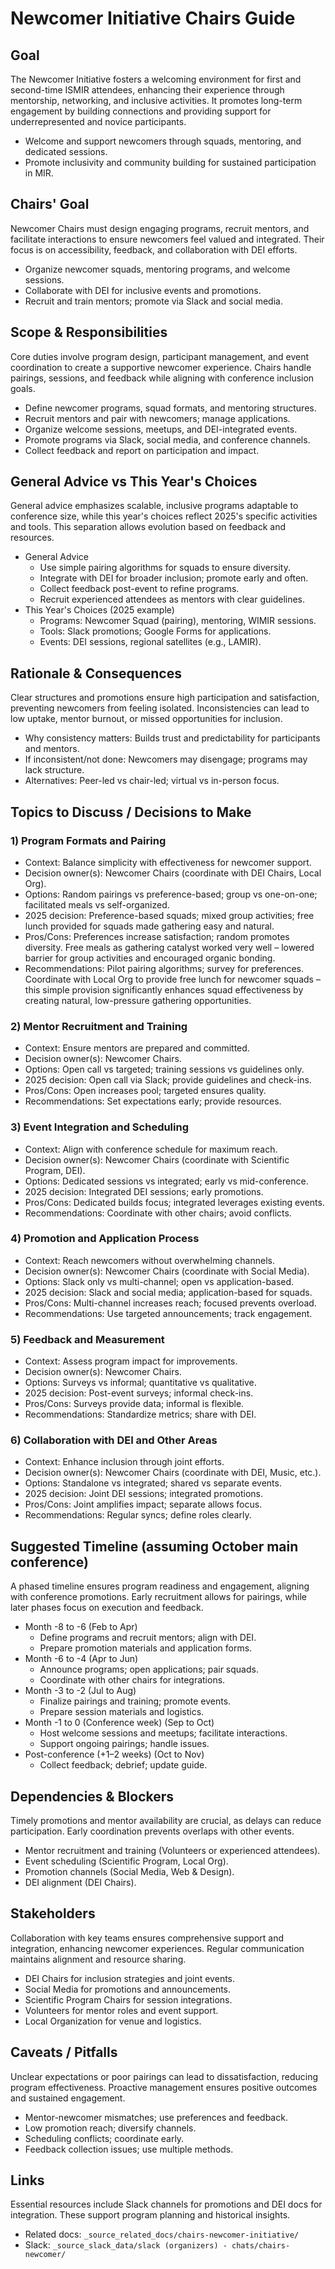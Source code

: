 # Newcomer Initiative Chairs Guide

## Goal
The Newcomer Initiative fosters a welcoming environment for first and second-time ISMIR attendees, enhancing their experience through mentorship, networking, and inclusive activities. It promotes long-term engagement by building connections and providing support for underrepresented and novice participants.

- Welcome and support newcomers through squads, mentoring, and dedicated sessions.
- Promote inclusivity and community building for sustained participation in MIR.

## Chairs' Goal
Newcomer Chairs must design engaging programs, recruit mentors, and facilitate interactions to ensure newcomers feel valued and integrated. Their focus is on accessibility, feedback, and collaboration with DEI efforts.

- Organize newcomer squads, mentoring programs, and welcome sessions.
- Collaborate with DEI for inclusive events and promotions.
- Recruit and train mentors; promote via Slack and social media.

## Scope & Responsibilities
Core duties involve program design, participant management, and event coordination to create a supportive newcomer experience. Chairs handle pairings, sessions, and feedback while aligning with conference inclusion goals.

- Define newcomer programs, squad formats, and mentoring structures.
- Recruit mentors and pair with newcomers; manage applications.
- Organize welcome sessions, meetups, and DEI-integrated events.
- Promote programs via Slack, social media, and conference channels.
- Collect feedback and report on participation and impact.

## General Advice vs This Year's Choices
General advice emphasizes scalable, inclusive programs adaptable to conference size, while this year's choices reflect 2025's specific activities and tools. This separation allows evolution based on feedback and resources.

- General Advice
  - Use simple pairing algorithms for squads to ensure diversity.
  - Integrate with DEI for broader inclusion; promote early and often.
  - Collect feedback post-event to refine programs.
  - Recruit experienced attendees as mentors with clear guidelines.
- This Year's Choices (2025 example)
  - Programs: Newcomer Squad (pairing), mentoring, WIMIR sessions.
  - Tools: Slack promotions; Google Forms for applications.
  - Events: DEI sessions, regional satellites (e.g., LAMIR).

## Rationale & Consequences
Clear structures and promotions ensure high participation and satisfaction, preventing newcomers from feeling isolated. Inconsistencies can lead to low uptake, mentor burnout, or missed opportunities for inclusion.

- Why consistency matters: Builds trust and predictability for participants and mentors.
- If inconsistent/not done: Newcomers may disengage; programs may lack structure.
- Alternatives: Peer-led vs chair-led; virtual vs in-person focus.

## Topics to Discuss / Decisions to Make

### 1) Program Formats and Pairing
- Context: Balance simplicity with effectiveness for newcomer support.
- Decision owner(s): Newcomer Chairs (coordinate with DEI Chairs, Local Org).
- Options: Random pairings vs preference-based; group vs one-on-one; facilitated meals vs self-organized.
- 2025 decision: Preference-based squads; mixed group activities; free lunch provided for squads made gathering easy and natural.
- Pros/Cons: Preferences increase satisfaction; random promotes diversity. Free meals as gathering catalyst worked very well – lowered barrier for group activities and encouraged organic bonding.
- Recommendations: Pilot pairing algorithms; survey for preferences. Coordinate with Local Org to provide free lunch for newcomer squads – this simple provision significantly enhances squad effectiveness by creating natural, low-pressure gathering opportunities.

### 2) Mentor Recruitment and Training
- Context: Ensure mentors are prepared and committed.
- Decision owner(s): Newcomer Chairs.
- Options: Open call vs targeted; training sessions vs guidelines only.
- 2025 decision: Open call via Slack; provide guidelines and check-ins.
- Pros/Cons: Open increases pool; targeted ensures quality.
- Recommendations: Set expectations early; provide resources.

### 3) Event Integration and Scheduling
- Context: Align with conference schedule for maximum reach.
- Decision owner(s): Newcomer Chairs (coordinate with Scientific Program, DEI).
- Options: Dedicated sessions vs integrated; early vs mid-conference.
- 2025 decision: Integrated DEI sessions; early promotions.
- Pros/Cons: Dedicated builds focus; integrated leverages existing events.
- Recommendations: Coordinate with other chairs; avoid conflicts.

### 4) Promotion and Application Process
- Context: Reach newcomers without overwhelming channels.
- Decision owner(s): Newcomer Chairs (coordinate with Social Media).
- Options: Slack only vs multi-channel; open vs application-based.
- 2025 decision: Slack and social media; application-based for squads.
- Pros/Cons: Multi-channel increases reach; focused prevents overload.
- Recommendations: Use targeted announcements; track engagement.

### 5) Feedback and Measurement
- Context: Assess program impact for improvements.
- Decision owner(s): Newcomer Chairs.
- Options: Surveys vs informal; quantitative vs qualitative.
- 2025 decision: Post-event surveys; informal check-ins.
- Pros/Cons: Surveys provide data; informal is flexible.
- Recommendations: Standardize metrics; share with DEI.

### 6) Collaboration with DEI and Other Areas
- Context: Enhance inclusion through joint efforts.
- Decision owner(s): Newcomer Chairs (coordinate with DEI, Music, etc.).
- Options: Standalone vs integrated; shared vs separate events.
- 2025 decision: Joint DEI sessions; integrated promotions.
- Pros/Cons: Joint amplifies impact; separate allows focus.
- Recommendations: Regular syncs; define roles clearly.

## Suggested Timeline (assuming October main conference)
A phased timeline ensures program readiness and engagement, aligning with conference promotions. Early recruitment allows for pairings, while later phases focus on execution and feedback.

- Month -8 to -6 (Feb to Apr)
  - Define programs and recruit mentors; align with DEI.
  - Prepare promotion materials and application forms.
- Month -6 to -4 (Apr to Jun)
  - Announce programs; open applications; pair squads.
  - Coordinate with other chairs for integrations.
- Month -3 to -2 (Jul to Aug)
  - Finalize pairings and training; promote events.
  - Prepare session materials and logistics.
- Month -1 to 0 (Conference week) (Sep to Oct)
  - Host welcome sessions and meetups; facilitate interactions.
  - Support ongoing pairings; handle issues.
- Post-conference (+1–2 weeks) (Oct to Nov)
  - Collect feedback; debrief; update guide.

## Dependencies & Blockers
Timely promotions and mentor availability are crucial, as delays can reduce participation. Early coordination prevents overlaps with other events.

- Mentor recruitment and training (Volunteers or experienced attendees).
- Event scheduling (Scientific Program, Local Org).
- Promotion channels (Social Media, Web & Design).
- DEI alignment (DEI Chairs).

## Stakeholders
Collaboration with key teams ensures comprehensive support and integration, enhancing newcomer experiences. Regular communication maintains alignment and resource sharing.

- DEI Chairs for inclusion strategies and joint events.
- Social Media for promotions and announcements.
- Scientific Program Chairs for session integrations.
- Volunteers for mentor roles and event support.
- Local Organization for venue and logistics.

## Caveats / Pitfalls
Unclear expectations or poor pairings can lead to dissatisfaction, reducing program effectiveness. Proactive management ensures positive outcomes and sustained engagement.

- Mentor-newcomer mismatches; use preferences and feedback.
- Low promotion reach; diversify channels.
- Scheduling conflicts; coordinate early.
- Feedback collection issues; use multiple methods.

## Links
Essential resources include Slack channels for promotions and DEI docs for integration. These support program planning and historical insights.

- Related docs: `_source_related_docs/chairs-newcomer-initiative/`
- Slack: `_source_slack_data/slack (organizers) - chats/chairs-newcomer/`
